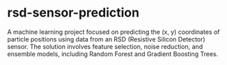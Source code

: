 # rsd-sensor-prediction
A machine learning project focused on predicting the (x, y) coordinates of particle positions using data from an RSD (Resistive Silicon Detector) sensor. The solution involves feature selection, noise reduction, and ensemble models, including Random Forest and Gradient Boosting Trees.
